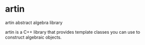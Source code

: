 artin
=====

artin abstract algebra library

artin is a C++ library that provides template classes you can use to construct algebraic objects.  